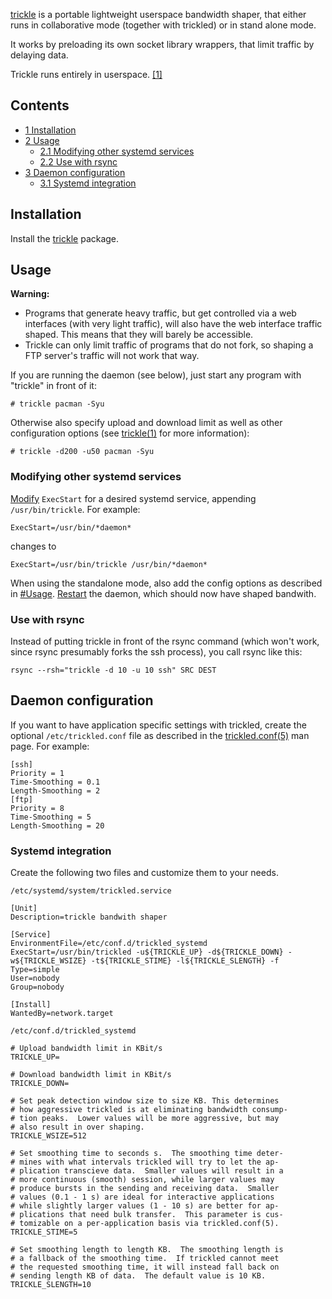 [trickle](https://monkey.org/~marius/trickle/) is a portable lightweight userspace bandwidth shaper, that either runs in collaborative mode (together with trickled) or in stand alone mode.

It works by preloading its own socket library wrappers, that limit traffic by delaying data.

Trickle runs entirely in userspace. [[1]](https://github.com/mariusae/trickle)

## Contents

*   [1 Installation](#Installation)
*   [2 Usage](#Usage)
    *   [2.1 Modifying other systemd services](#Modifying_other_systemd_services)
    *   [2.2 Use with rsync](#Use_with_rsync)
*   [3 Daemon configuration](#Daemon_configuration)
    *   [3.1 Systemd integration](#Systemd_integration)

## Installation

Install the [trickle](https://www.archlinux.org/packages/?name=trickle) package.

## Usage

**Warning:**

*   Programs that generate heavy traffic, but get controlled via a web interfaces (with very light traffic), will also have the web interface traffic shaped. This means that they will barely be accessible.
*   Trickle can only limit traffic of programs that do not fork, so shaping a FTP server's traffic will not work that way.

If you are running the daemon (see below), just start any program with "trickle" in front of it:

```
# trickle pacman -Syu

```

Otherwise also specify upload and download limit as well as other configuration options (see [trickle(1)](https://github.com/mariusae/trickle/blob/master/trickle.1) for more information):

```
# trickle -d200 -u50 pacman -Syu

```

### Modifying other systemd services

[Modify](/index.php/Systemd#Editing_provided_units "Systemd") `ExecStart` for a desired systemd service, appending `/usr/bin/trickle`. For example:

```
ExecStart=/usr/bin/*daemon*

```

changes to

```
ExecStart=/usr/bin/trickle /usr/bin/*daemon*

```

When using the standalone mode, also add the config options as described in [#Usage](#Usage). [Restart](/index.php/Restart "Restart") the daemon, which should now have shaped bandwith.

### Use with rsync

Instead of putting trickle in front of the rsync command (which won't work, since rsync presumably forks the ssh process), you call rsync like this:

```
rsync --rsh="trickle -d 10 -u 10 ssh" SRC DEST

```

## Daemon configuration

If you want to have application specific settings with trickled, create the optional `/etc/trickled.conf` file as described in the [trickled.conf(5)](https://github.com/mariusae/trickle/blob/master/trickled.conf.5) man page. For example:

```
[ssh]
Priority = 1
Time-Smoothing = 0.1
Length-Smoothing = 2
[ftp]
Priority = 8
Time-Smoothing = 5
Length-Smoothing = 20

```

### Systemd integration

Create the following two files and customize them to your needs.

 `/etc/systemd/system/trickled.service` 
```
[Unit]
Description=trickle bandwith shaper

[Service]
EnvironmentFile=/etc/conf.d/trickled_systemd
ExecStart=/usr/bin/trickled -u${TRICKLE_UP} -d${TRICKLE_DOWN} -w${TRICKLE_WSIZE} -t${TRICKLE_STIME} -l${TRICKLE_SLENGTH} -f
Type=simple
User=nobody
Group=nobody

[Install]
WantedBy=network.target

```
 `/etc/conf.d/trickled_systemd` 
```
# Upload bandwidth limit in KBit/s
TRICKLE_UP=

# Download bandwidth limit in KBit/s
TRICKLE_DOWN=

# Set peak detection window size to size KB. This determines
# how aggressive trickled is at eliminating bandwidth consump-
# tion peaks.  Lower values will be more aggressive, but may
# also result in over shaping.
TRICKLE_WSIZE=512

# Set smoothing time to seconds s.  The smoothing time deter-
# mines with what intervals trickled will try to let the ap-
# plication transcieve data.  Smaller values will result in a
# more continuous (smooth) session, while larger values may
# produce bursts in the sending and receiving data.  Smaller
# values (0.1 - 1 s) are ideal for interactive applications
# while slightly larger values (1 - 10 s) are better for ap-
# plications that need bulk transfer.  This parameter is cus-
# tomizable on a per-application basis via trickled.conf(5).
TRICKLE_STIME=5

# Set smoothing length to length KB.  The smoothing length is
# a fallback of the smoothing time.  If trickled cannot meet
# the requested smoothing time, it will instead fall back on
# sending length KB of data.  The default value is 10 KB.
TRICKLE_SLENGTH=10

```